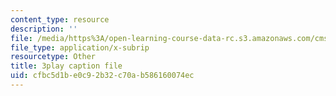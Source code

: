 ```yaml
---
content_type: resource
description: ''
file: /media/https%3A/open-learning-course-data-rc.s3.amazonaws.com/cms-608-game-design-fall-2010/cfbc5d1be0c92b32c70ab586160074ec_68570.srt
file_type: application/x-subrip
resourcetype: Other
title: 3play caption file
uid: cfbc5d1b-e0c9-2b32-c70a-b586160074ec
---
```

